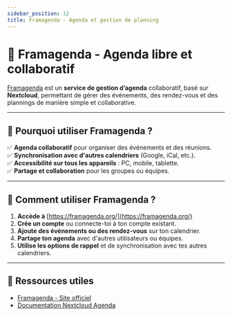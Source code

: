 ```yaml
---
sidebar_position: 12
title: Framagenda - Agenda et gestion de planning
---
```


# 📅 Framagenda - Agenda libre et collaboratif

[Framagenda](https://framagenda.org/) est un **service de gestion d’agenda** collaboratif, basé sur **Nextcloud**, permettant de gérer des événements, des rendez-vous et des plannings de manière simple et collaborative.

---

## 🎯 Pourquoi utiliser Framagenda ?
✅ **Agenda collaboratif** pour organiser des événements et des réunions.  
✅ **Synchronisation avec d'autres calendriers** (Google, iCal, etc.).  
✅ **Accessibilité sur tous les appareils** : PC, mobile, tablette.  
✅ **Partage et collaboration** pour les groupes ou équipes.  

---

## 📌 Comment utiliser Framagenda ?
1. **Accède à** [https://framagenda.org/](https://framagenda.org/)
2. **Crée un compte** ou connecte-toi à ton compte existant.
3. **Ajoute des événements ou des rendez-vous** sur ton calendrier.
4. **Partage ton agenda** avec d'autres utilisateurs ou équipes.
5. **Utilise les options de rappel** et de synchronisation avec tes autres calendriers.

---

## 🔗 Ressources utiles
- [Framagenda - Site officiel](https://framagenda.org/)
- [Documentation Nextcloud Agenda](https://docs.nextcloud.com/server/latest/user_manual/calendar.html)
